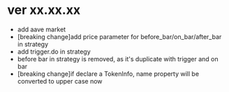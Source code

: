 # ver xx.xx.xx

* add aave market
* [breaking change]add price parameter for before_bar/on_bar/after_bar in strategy
* add trigger.do in strategy
* before bar in strategy is removed, as it's duplicate with trigger and on bar
* [breaking change]if declare a TokenInfo, name property will be converted to upper case now
